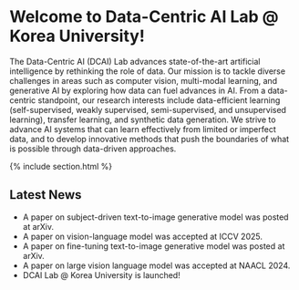 ---
---

# Welcome to Data-Centric AI Lab @ Korea University!

The Data-Centric AI (DCAI) Lab advances state-of-the-art artificial intelligence by rethinking the role of data. Our mission is to tackle diverse challenges in areas such as computer vision, multi-modal learning, and generative AI by exploring how data can fuel advances in AI. From a data-centric standpoint, our research interests include data-efficient learning (self-supervised, weakly supervised, semi-supervised, and unsupervised learning), transfer learning, and synthetic data generation. We strive to advance AI systems that can learn effectively from limited or imperfect data, and to develop innovative methods that push the boundaries of what is possible through data-driven approaches.

{% include section.html %}

## Latest News

- A paper on subject-driven text-to-image generative model was posted at arXiv.
- A paper on vision-language model was accepted at ICCV 2025.
- A paper on fine-tuning text-to-image generative model was posted at arXiv.
- A paper on large vision language model was accepted at NAACL 2024.
- DCAI Lab @ Korea University is launched!
